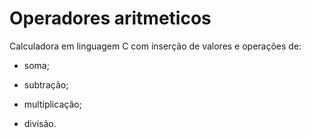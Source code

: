 # Operadores aritmeticos
Calculadora em linguagem C com inserção de valores e operações de:

- soma;

- subtração;

- multiplicação;

- divisão.
